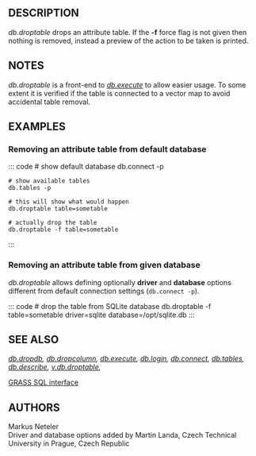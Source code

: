 ## DESCRIPTION

*db.droptable* drops an attribute table. If the **-f** force flag is not
given then nothing is removed, instead a preview of the action to be
taken is printed.

## NOTES

*db.droptable* is a front-end to *[db.execute](db.execute.html)* to
allow easier usage. To some extent it is verified if the table is
connected to a vector map to avoid accidental table removal.

## EXAMPLES

### Removing an attribute table from default database

::: code
    # show default database
    db.connect -p

    # show available tables
    db.tables -p

    # this will show what would happen
    db.droptable table=sometable

    # actually drop the table
    db.droptable -f table=sometable
:::

### Removing an attribute table from given database

*db.droptable* allows defining optionally **driver** and **database**
options different from default connection settings (`db.connect -p`).

::: code
    # drop the table from SQLite database
    db.droptable -f table=sometable driver=sqlite database=/opt/sqlite.db
:::

## SEE ALSO

*[db.dropdb](db.dropdb.html), [db.dropcolumn](db.dropcolumn.html),
[db.execute](db.execute.html), [db.login](db.login.html),
[db.connect](db.connect.html), [db.tables](db.tables.html),
[db.describe](db.describe.html), [v.db.droptable](v.db.droptable.html),*

[GRASS SQL interface](sql.html)

## AUTHORS

Markus Neteler\
Driver and database options added by Martin Landa, Czech Technical
University in Prague, Czech Republic

